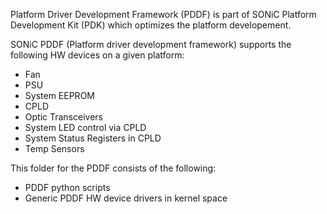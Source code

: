 Platform Driver Development Framework (PDDF) is part of SONiC Platform Development Kit (PDK) which optimizes the platform developement. 

 SONiC PDDF (Platform driver development framework) supports the following HW devices on a given platform:

 - Fan
 - PSU
 - System EEPROM
 - CPLD
 - Optic Transceivers
 - System LED control via CPLD
 - System Status Registers in CPLD
 - Temp Sensors

 This folder for the PDDF consists of the following:

 - PDDF python scripts
 - Generic PDDF HW device drivers in kernel space

